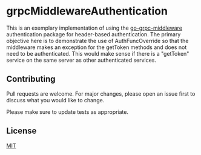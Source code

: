 # grpcMiddlewareAuthentication
This is an exemplary implementation of using the [go-grpc-middleware](https://github.com/grpc-ecosystem/go-grpc-middleware) authentication package for header-based authentication. The primary objective here is to demonstrate the use of AuthFuncOverride so that the middleware makes an exception for the getToken methods and does not need to be authenticated. This would make sense if there is a "getToken" service on the same server as other authenticated services.


## Contributing
Pull requests are welcome. For major changes, please open an issue first to discuss what you would like to change.

Please make sure to update tests as appropriate.

## License
[MIT](https://choosealicense.com/licenses/mit/)
